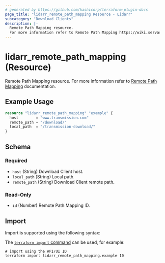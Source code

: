 ```yaml
---
# generated by https://github.com/hashicorp/terraform-plugin-docs
page_title: "lidarr_remote_path_mapping Resource - Lidarr"
subcategory: "Download Clients"
description: |-
  Remote Path Mapping resource.
  For more information refer to Remote Path Mapping https://wiki.servarr.com/lidarr/settings#remote-path-mappings documentation.
---
```


# lidarr_remote_path_mapping (Resource)

<!-- subcategory:Download Clients -->
Remote Path Mapping resource.
For more information refer to [Remote Path Mapping](https://wiki.servarr.com/lidarr/settings#remote-path-mappings) documentation.

## Example Usage

```terraform
resource "lidarr_remote_path_mapping" "example" {
  host        = "www.transmission.com"
  remote_path = "/download/"
  local_path  = "/transmission-download/"
}
```

<!-- schema generated by tfplugindocs -->
## Schema

### Required

- `host` (String) Download Client host.
- `local_path` (String) Local path.
- `remote_path` (String) Download Client remote path.

### Read-Only

- `id` (Number) Remote Path Mapping ID.

## Import

Import is supported using the following syntax:

The [`terraform import` command](https://developer.hashicorp.com/terraform/cli/commands/import) can be used, for example:

```shell
# import using the API/UI ID
terraform import lidarr_remote_path_mapping.example 10
```
